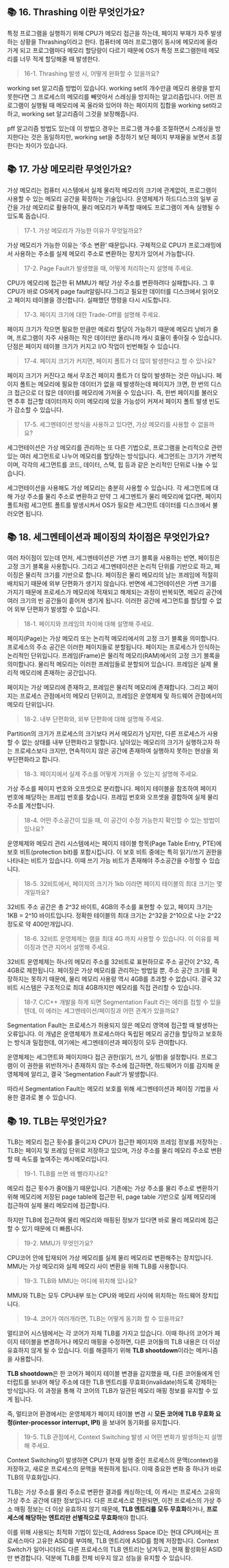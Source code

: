 ## 📚 16. Thrashing 이란 무엇인가요?
특정 프로그램을 실행하기 위해 CPU가 메모리 접근을 하는데, 페이지 부재가 자주 발생하는 상황을 Thrashing이라고 한다. 컴퓨터에 여러 프로그램이 동시에 메모리에 올라가게 되고 프로그램마다 메모리 할당량이 다르기 때문에 OS가 특정 프로그램한테 메모리를 너무 적게 할당해줄 때 발생한다.

> 16-1. Thrashing 발생 시, 어떻게 완화할 수 있을까요?

working set 알고리즘 방법이 있습니다. working set의 개수만큼 메모리 용량을 받지 못한다면 그 프로세스의 메모리를 빼앗아서 스레싱을 방지하는 알고리즘입니다. 어떤 프로그램이 실행될 때 메모리에 꼭 올라와 있어야 하는 페이지의 집합을 working set라고 하고, working set 알고리즘이 그것을 보장해줍니다.

pff 알고리즘 방법도 있는데 이 방법으 경우는 프로그램 개수를 조절하면서 스레싱을 방지한다는 것은 동일하지만, working set을 추정하기 보단 페이지 부재율을 보면서 조절한다는 차이가 있습니다.

## 📚 17. 가상 메모리란 무엇인가요?
가상 메모리는 컴퓨터 시스템에서 실제 물리적 메모리의 크기에 관계없이, 프로그램이 사용할 수 있는 메모리 공간을 확장하는 기술입니다. 운영체제가 하드디스크의 일부 공간을 가상 메모리로 활용하여, 물리 메모리가 부족할 때에도 프로그램이 계속 실행될 수 있도록 돕습니다.

> 17-1. 가상 메모리가 가능한 이유가 무엇일까요?

가상 메모리가 가능한 이유는 ‘주소 변환’ 때문입니다. 구체적으로 CPU가 프로그래밍에서 사용하는 주소를 실제 메모리 주소로 변환하는 장치가 있어서 가능합니다.

> 17-2. Page Fault가 발생했을 때, 어떻게 처리하는지 설명해 주세요.

CPU가 메모리에 접근한 뒤 MMU가 해당 가상 주소를 변환하려다 실패합니다. 그 후 CPU가 바로 OS에게 page fault알림니다.그리고 필요한 데이터를 디스크에서 읽어오고 페이지 테이블을 갱신합니다. 실패했던 명령을 다시 시도합니다.

> 17-3. 페이지 크기에 대한 Trade-Off를 설명해 주세요.

페이지 크기가 작으면 필요한 만큼만 메로리 할당이 가능하기 때문에 메모리 낭비가 줄며, 프로그램이 자주 사용하는 작은 데이터만 올리니까 캐시 효율이 좋아질 수 있습니다. 단점은 페이지 테이블 크기가 커지고 I/O 작업이 빈번해질 수 있습니다.

> 17-4. 페이지 크기가 커지면, 페이지 폴트가 더 많이 발생한다고 할 수 있나요?

페이지 크기가 커진다고 해서 무조건 페이지 폴트가 더 많이 발생하는 것은 아닙니다. 페이지 폴트는 메모리에 필요한 데이터가 없을 때 발생하는데 페이지가 크면, 한 번의 디스크 접근으로 더 많은 데이터를 메모리에 가져올 수 있습니다. 즉, 한번 페이지를 불러오면 추후 접근할 데이터까지 이미 메모리에 있을 가능성이 커져서 페이지 폴트 발생 빈도가 감소할 수 있습니다.

> 17-5. 세그멘테이션 방식을 사용하고 있다면, 가상 메모리를 사용할 수 없을까요?

세그먼테이션은 가상 메모리를 관리하는 또 다른 기법으로, 프로그램을 논리적으로 관련 있는 여러 세그먼트로 나누어 메모리를 할당하는 방식입니다. 세그먼트는 크기가 가변적이며, 각각의 세그먼트를 코드, 데이터, 스택, 힙 등과 같은 논리적인 단위로 나눌 수 있습니다. 

세그먼테이션을 사용해도 가상 메모리는 충분히 사용할 수 있습니다. 각 세그먼트에 대해 가상 주소를 물리 주소로 변환하고 만약 그 세그멘트가 물리 메모리에 없다면, 페이지 폴트처럼 세그먼트 폴트를 발생시켜서 OS가 필요한 세그먼트 데이터를 디스크에서 불러오면 됩니다.

## 📚 18. 세그멘테이션과 페이징의 차이점은 무엇인가요?
여러 차이점이 있는데 먼저, 세그멘테이션은 가변 크기 블록을 사용하는 반면, 페이징은 고정 크기 블록을 사용합니다. 그리고 세그멘테이션은 논리적 단위를 기반으로 하고, 페이징은 물리적 크기를 기반으로 합니다. 페이징은 물리 메모리의 남는 프레임에 적절히 배치되기 때문에 외부 단편화가 생기지 않습니다. 반면에 세그먼테이션은 가변 크기를 가지기 때문에 프로세스가 메모리에 적재되고 해제되는 과정이 반복되면, 메모리 공간에 여러 크기의 빈 공간들이 흩어져 생기게 됩니다. 이러한 공간에 세그먼트를 할당할 수 없어 외부 단편화가 발생할 수 있습니다.

> 18-1. 페이지와 프레임의 차이에 대해 설명해 주세요.

페이지(Page)는 가상 메모리 또는 논리적 메모리에서의 고정 크기 블록을 의미합니다. 프로세스의 주소 공간은 이러한 페이지들로 분할됩니다. 페이지는 프로세스가 인식하는 논리적인 단위입니다.
프레임(Frame)은 물리적 메모리(RAM)에서의 고정 크기 블록을 의미합니다. 물리적 메모리는 이러한 프레임들로 분할되어 있습니다. 프레임은 실제 물리적 메모리에 존재하는 공간입니다.

페이지는 가상 메모리에 존재하고, 프레임은 물리적 메모리에 존재합니다. 그리고 페이지는 프로세스 관점에서의 메모리 단위이고, 프레임은 운영체제 및 하드웨어 관점에서의 메모리 단위입니다.

> 18-2. 내부 단편화와, 외부 단편화에 대해 설명해 주세요.

Partition의 크기가 프로세스의 크기보다 커서 메모리가 남지만, 다른 프로세스가 사용할 수 없는 상태를 내부 단편화라고 말합니다. 남아있는 메모리의 크기가 실행하고자 하는 프로세스보다 크지만, 연속적이지 않은 공간에 존재하여 실행하지 못하는 현상을 외부단편화라고 합니다.

> 18-3. 페이지에서 실제 주소를 어떻게 가져올 수 있는지 설명해 주세요.

가상 주소를 페이지 번호와 오프셋으로 분리합니다. 페이지 테이블을 참조하여 페이지 번호에 해당하는 프레임 번호를 찾습니다. 프레임 번호와 오프셋을 결합하여 실제 물리 주소를 계산합니다.

> 18-4. 어떤 주소공간이 있을 때, 이 공간이 수정 가능한지 확인할 수 있는 방법이 있나요?

운영체제와 메모리 관리 시스템에서는 페이지 테이블 항목(Page Table Entry, PTE)에 보호 비트(protection bit)를 포함시킵니다. 이 보호 비트 중에는 특히 읽기/쓰기 권한을 나타내는 비트가 있습니다. 이때 쓰기 가능 비트가 존재해야 주소공간을 수정할 수 있습니다.

> 18-5. 32비트에서, 페이지의 크기가 1kb 이라면 페이지 테이블의 최대 크기는 몇 개일까요?

32비트 주소 공간은 총 2^32 바이트, 4GB의 주소를 표현할 수 있고, 페이지 크기는 1KB = 2^10 바이트입니다. 정확한 테이블의 최대 크기는 2^32을 2^10으로 나눈 2^22 정도로 약 400만개입니다.

> 18-6. 32비트 운영체제는 램을 최대 4G 까지 사용할 수 있습니다. 이 이유를 페이징과 연관 지어서 설명해 주세요.

32비트 운영체제는 하나의 메모리 주소를 32비트로 표현하므로 주소 공간이 2^32, 즉 4GB로 제한됩니다. 페이징은 가상 메모리를 관리하는 방법일 뿐, 주소 공간 크기를 확장하지는 못하기 때문에, 물리 메모리 사용량 역시 4GB를 초과할 수 없습니다. 결국 32비트 시스템은 구조적으로 최대 4GB까지만 메모리를 직접 관리할 수 있습니다.

> 18-7. C/C++ 개발을 하게 되면 Segmentation Fault 라는 에러를 접할 수 있을텐데, 이 에러는 세그멘테이션/페이징과 어떤 관계가 있을까요?

Segmentation Fault는 프로세스가 허용되지 않은 메모리 영역에 접근할 때 발생하는 오류입니다. 이 개념은 운영체제가 프로세스마다 독립된 메모리 공간을 할당하고 보호하는 방식과 밀접한데, 여기에는 세그멘테이션과 페이징이 모두 관여합니다.

운영체제는 세그먼트와 페이지마다 접근 권한(읽기, 쓰기, 실행)을 설정합니다. 프로그램이 이 권한을 위반하거나 존재하지 않는 주소에 접근하면, 하드웨어가 이를 감지해 운영체제에 알리고, 결국 'Segmentation Fault'가 발생합니다.

따라서 Segmentation Fault는 메모리 보호를 위해 세그멘테이션과 페이징 기법을 사용한 결과로 볼 수 있습니다.

## 📚 19. TLB는 무엇인가요?
TLB는 메모리 접근 횟수를 줄이고자 CPU가 접근한 페이지와 프레임 정보를 저장하는 . TLB는 페이지 및 프레임 단위로 저장하고 있으며, 가상 주소를 물리 메모리 주소로 변환할 때 속도를 높여주는 캐시메모리입니다. 

> 19-1. TLB를 쓰면 왜 빨라지나요?

메모리 접근 횟수가 줄어들기 때문입니다. 기존에는 가상 주소를 물리 주소로 변환하기 위해 메모리에 저장된 page table에 접근한 뒤, page table 기반으로 실제 메모리에 접근하여 실제 물리 메모리에 접근합니다. 

하지만 TLB에 접근하여 물리 메모리와 매핑된 정보가 있다면 바로 물리 메모리에 접근할 수 있기 때문에 더 빠릅니다.

> 19-2. MMU가 무엇인가요?

CPU코어 안에 탑재되어 가상 메모리를 실제 물리 메모리로 변환해주는 장치입니다. MMU는 가상 메모리와 실제 메모리 사이 변환을 위해 TLB를 사용합니다.

> 19-3. TLB와 MMU는 어디에 위치해 있나요?

MMU와 TLB는 모두 CPU내부 또는 CPU와 메모리 사이에 위치하는 하드웨어 장치입니다.

> 19-4. 코어가 여러개라면, TLB는 어떻게 동기화 할 수 있을까요?

멀티코어 시스템에서는 각 코어가 자체 TLB를 가지고 있습니다. 이때 하나의 코어가 페이지 테이블을 변경하거나 메모리 매핑을 수정하면, 다른 코어들의 TLB 내용은 더 이상 유효하지 않게 될 수 있습니다. 이를 해결하기 위해 **TLB shootdown**이라는 메커니즘을 사용합니다.

**TLB shootdown**은 한 코어가 페이지 테이블 변경을 감지했을 때, 다른 코어들에게 인터럽트를 보내어 해당 주소에 대한 TLB 엔트리를 무효화(invalidate)하도록 강제하는 방식입니다. 이 과정을 통해 각 코어의 TLB가 일관된 메모리 매핑 정보를 유지할 수 있게 됩니다.

즉, 멀티코어 환경에서는 운영체제가 페이지 테이블 변경 시 **모든 코어에 TLB 무효화 요청(inter-processor interrupt, IPI)** 을 보내어 동기화를 유지합니다.

> 19-5. TLB 관점에서, Context Switching 발생 시 어떤 변화가 발생하는지 설명해 주세요.

Context Switching이 발생하면 CPU가 현재 실행 중인 프로세스의 문맥(context)을 저장하고, 새로운 프로세스의 문맥을 복원하게 됩니다. 이때 중요한 변화 중 하나가 바로 TLB의 무효화입니다.

TLB는 가상 주소를 물리 주소로 변환한 결과를 캐싱하는데, 이 캐시는 프로세스 고유의 가상 주소 공간에 대한 정보입니다. 다른 프로세스로 전환되면, 이전 프로세스의 가상 주소 매핑 정보는 더 이상 유효하지 않기 때문에, **TLB 엔트리를 모두 무효화**하거나, **프로세스에 해당하는 엔트리만 선별적으로 무효화**해야 합니다.

이를 위해 사용되는 최적화 기법이 있는데, Address Space ID는 현대 CPU에서는 프로세스마다 고유한 ASID를 부여해, TLB 엔트리에 ASID를 함께 저장합니다. Context Switch가 일어나더라도 다른 프로세스의 TLB 엔트리는 남겨두고, 현재 활성화된 ASID만 변경합니다. 덕분에 TLB를 전체 비우지 않고 성능을 유지할 수 있습니다.
